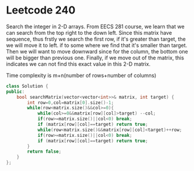 # Leetcode 240

Search the integer in 2-D arrays.
From EECS 281 course, we learn that we can search from the top right to the down left.
Since this matrix have sequence, thus frstly we search the first row, if it's greater than target, the we will move it to left.
if to some where we find that it's smaller than target. Then we will want to move downward since for the column, the bottom one will be bigger than previous one.
Finally, if we move out of the matrix, this indicates we can not find this exact value in this 2-D matrix.

Time complexity is m+n(number of rows+number of columns)
```cpp
class Solution {
public:
    bool searchMatrix(vector<vector<int>>& matrix, int target) {
        int row=0,col=matrix[0].size()-1;
        while(row<matrix.size()&&col>=0){
            while(col>=0&&matrix[row][col]>target) --col;
            if(row>=matrix.size()||col<0) break;
            if (matrix[row][col]==target) return true;
            while(row<matrix.size()&&matrix[row][col]<target)++row;
            if(row>=matrix.size()||col<0) break;
            if (matrix[row][col]==target) return true;
        }
        return false;
    }
};
```
